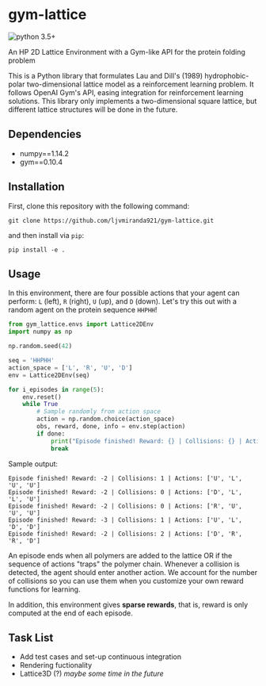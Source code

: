 # gym-lattice

![python 3.5+](https://img.shields.io/badge/python-3.5+-blue.svg)

An HP 2D Lattice Environment with a Gym-like API for the protein folding
problem

This is a Python library that formulates Lau and Dill's (1989)
hydrophobic-polar two-dimensional lattice model as a reinforcement learning
problem. It follows OpenAI Gym's API, easing integration for reinforcement
learning solutions. This library only implements a two-dimensional square
lattice, but different lattice structures will be done in the future.

## Dependencies

- numpy==1.14.2
- gym==0.10.4

## Installation

First, clone this repository with the following command:

```
git clone https://github.com/ljvmiranda921/gym-lattice.git
```

and then install via `pip`:

```
pip install -e .
```

## Usage

In this environment, there are four possible actions that your agent can
perform: `L` (left), `R` (right), `U` (up), and `D` (down). Let's try this
out with a random agent on the protein sequence `HHPHH`!

```python
from gym_lattice.envs import Lattice2DEnv
import numpy as np

np.random.seed(42)

seq = 'HHPHH'
action_space = ['L', 'R', 'U', 'D']
env = Lattice2DEnv(seq)

for i_episodes in range(5):
    env.reset()
    while True
        # Sample randomly from action space
        action = np.random.choice(action_space)
        obs, reward, done, info = env.step(action)
        if done:
            print("Episode finished! Reward: {} | Collisions: {} | Actions: {}".format(reward, info['collisions'], info['actions']))
            break
```

Sample output:

```
Episode finished! Reward: -2 | Collisions: 1 | Actions: ['U', 'L', 'U', 'U']
Episode finished! Reward: -2 | Collisions: 0 | Actions: ['D', 'L', 'L', 'U']
Episode finished! Reward: -2 | Collisions: 0 | Actions: ['R', 'U', 'U', 'U']
Episode finished! Reward: -3 | Collisions: 1 | Actions: ['U', 'L', 'D', 'D']
Episode finished! Reward: -2 | Collisions: 2 | Actions: ['D', 'R', 'R', 'D']
```

An episode ends when all polymers are added to the lattice OR if the sequence
of actions "traps" the polymer chain. Whenever a collision is detected, the
agent should enter another action. We account for the number of collisions so
you can use them when you customize your own reward functions for learning.

In addition, this environment gives **sparse rewards**, that is, reward is
only computed at the end of each episode.

## Task List
- Add test cases and set-up continuous integration
- Rendering fuctionality
- Lattice3D (?) *maybe some time in the future*
